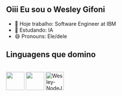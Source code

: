 ## Oiii Eu sou o Wesley Gifoni


- 🔭 Hoje trabalho: Software Engineer at IBM
- 🌱 Estudando: IA
- 😄 Pronouns: Ele/dele

<!-- <div align="center">
  <a href="https://github.com/WesleyGif">
  <img height="160em" src="https://github-readme-stats.vercel.app/api?username=WesleyGif&show_icons=true&theme=gruvbox&include_all_commits=true&count_private=true"/>
  <img height="160em" src="https://github-readme-stats.vercel.app/api/top-langs/?username=WesleyGif&layout=compact&langs_count=7&theme=gruvbox"/>
</div> -->
  <h2>Linguagens que domino</h2> 
<div style="display: inline_block"><br>
  <img height="50" width="50" src="https://cdn.jsdelivr.net/gh/devicons/devicon@latest/icons/docker/docker-original.svg" />
  <img height="50" width="50" src="https://cdn.jsdelivr.net/gh/devicons/devicon@latest/icons/java/java-original.svg" />
  <img height="50" width="50" alt="Wesley-NodeJs" height="30" width="40" src="https://cdn.jsdelivr.net/gh/devicons/devicon/icons/nodejs/nodejs-original.svg">

